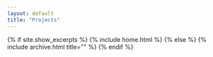 ```yaml
---
layout: default
title: "Projects"
---
```


{% if site.show_excerpts %}
  {% include home.html %}
{% else %}
  {% include archive.html title="" %}
{% endif %}
